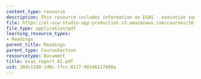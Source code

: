 ```yaml
---
content_type: resource
description: This resource includes information on ESAS - executive summary.
file: https://ol-ocw-studio-app-production.s3.amazonaws.com/courses/16-423j-aerospace-biomedical-and-life-support-engineering-spring-2006/30dc11881d0cffcc8117865d6117b98a_esas_report_01.pdf
file_type: application/pdf
learning_resource_types:
- Readings
parent_title: Readings
parent_type: CourseSection
resourcetype: Document
title: esas_report_01.pdf
uid: 30dc1188-1d0c-ffcc-8117-865d6117b98a
---
```

